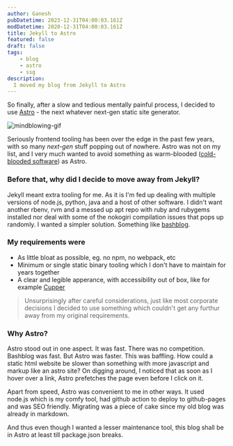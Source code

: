 ```yaml
---
author: Ganesh
pubDatetime: 2023-12-31T04:00:03.161Z
modDatetime: 2020-12-31T04:00:03.161Z
title: Jekyll to Astro
featured: false
draft: false
tags:
    - blog
    - astro
    - ssg
description:
  I moved my blog from Jekyll to Astro
---
```


So finally, after a slow and tedious mentally painful process, I decided to use
[Astro](https://astro.build) - the next whatever next-gen static site
generator.

<div>
  <img src="https://media.giphy.com/media/26ufdipQqU2lhNA4g/giphy.gif" class="sm:w-1/2 mx-auto" alt="mindblowing-gif">
</div>

Seriously frontend tooling has been over the edge in the past few years,
with so many *next-gen* stuff popping out of nowhere. Astro was not on my list,
and I very much wanted to avoid something as warm-blooded
([cold-blooded software](https://news.ycombinator.com/item?id=38793206))
as Astro.

### Before that, why did I decide to move away from Jekyll?

Jekyll meant extra tooling for me. As it is I'm fed up dealing with multiple
versions of node.js, python, java and a host of other software. I didn't want
another rbenv, rvm and a messed up apt repo with ruby and rubygems installed
nor deal with some of the nokogiri compilation issues that pops up randomly.
I wanted a simpler solution. Something like [bashblog](https://github.com/cfenollosa/bashblog).

### My requirements were

- As little bloat as possible, eg. no npm, no webpack, etc
- Minimum or single static binary tooling which I don't have to maintain for years together
- A clear and legible apperance, with accessibility out of box, like for example [Cupper](https://thepaciellogroup.github.io/cupper/)

> Unsurprisingly after careful considerations, just like most corporate decisions I decided to use
something which couldn't get any furthur away from my original requirements.

### Why Astro?

Astro stood out in one aspect. It was fast. There was no competition. Bashblog was fast.
But Astro was faster. This was baffling. How could a static html website be slower than
something with more javascript and markup like an astro site?
On digging around, I noticed that as soon as I hover over a link,
Astro prefetches the page even before I click on it.

Apart from speed, Astro was convenient to me in other ways. It used node.js which is my
comfy tool, had github action to deploy to github-pages and was SEO friendly.
Migrating was a piece of cake since my old blog was already in markdown.

And thus even though I wanted a lesser maintenance tool, this blog shall be in Astro at least till package.json breaks.
